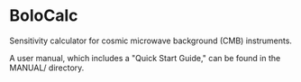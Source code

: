 # BoloCalc
Sensitivity calculator for cosmic microwave background (CMB) instruments.

A user manual, which includes a "Quick Start Guide," can be found in the MANUAL/ directory.


